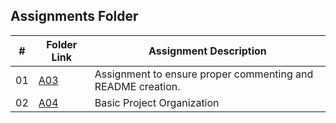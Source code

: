 ##  Assignments Folder

|   #   | Folder Link | Assignment Description |
| :---: | ----------- | ---------------------- |
|   01  |[A03](https://github.com/ErnuelTonge/2143-OOP-Tonge/tree/main/Assignments/A03)| Assignment to ensure proper commenting and README creation.                      |
|   02  |[A04](https://github.com/ErnuelTonge/2143-OOP-Tonge/tree/main/Assignments/A04)| Basic Project Organization |
